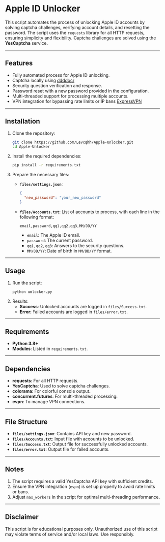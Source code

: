 
# Apple ID Unlocker

This script automates the process of unlocking Apple ID accounts by solving captcha challenges, verifying account details, and resetting the password. The script uses the `requests` library for all HTTP requests, ensuring simplicity and flexibility. Captcha challenges are solved using the **YesCaptcha** service.

---

## Features

- Fully automated process for Apple ID unlocking.
- Captcha locally using [ddddocr](https://github.com/sml2h3/ddddocr)
- Security question verification and response.
- Password reset with a new password provided in the configuration.
- Multi-threaded support for processing multiple accounts.
- VPN integration for bypassing rate limits or IP bans [ExpressVPN](https://www.expressvpn.com/go/home?gad_source=1&gclid=Cj0KCQiAvvO7BhC-ARIsAGFyToXmrJ1y0xWaGxR4_VjarR62fdbninp7bHhV_XymHZHfBhCq931f7E8aAosuEALw_wcB)

---

## Installation

1. Clone the repository:
   ```bash
   git clone https://github.com/Levcqhh/Apple-Unlocker.git
   cd Apple-Unlocker
   ```

2. Install the required dependencies:
   ```bash
   pip install -r requirements.txt
   ```

3. Prepare the necessary files:
   - **`files/settings.json`**:
     ```json
     {
       "new_password": "your_new_password"
     }
     ```
   - **`files/Accounts.txt`**:
     List of accounts to process, with each line in the following format:
     ```text
     email,password,qq1,qq2,qq3,MM/DD/YY
     ```
     - `email`: The Apple ID email.
     - `password`: The current password.
     - `qq1`, `qq2`, `qq3`: Answers to the security questions.
     - `MM/DD/YY`: Date of birth in `MM/DD/YY` format.

---

## Usage

1. Run the script:
   ```bash
   python unlocker.py
   ```
2. Results:
   - **Success**: Unlocked accounts are logged in `files/Success.txt`.
   - **Error**: Failed accounts are logged in `files/error.txt`.

---

## Requirements

- **Python 3.8+**
- **Modules**: Listed in `requirements.txt`.

---

## Dependencies

- **requests**: For all HTTP requests.
- **YesCaptcha**: Used to solve captcha challenges.
- **colorama**: For colorful console output.
- **concurrent.futures**: For multi-threaded processing.
- **evpn**: To manage VPN connections.

---

## File Structure

- **`files/settings.json`**: Contains API key and new password.
- **`files/Accounts.txt`**: Input file with accounts to be unlocked.
- **`files/Success.txt`**: Output file for successfully unlocked accounts.
- **`files/error.txt`**: Output file for failed accounts.

---

## Notes

1. The script requires a valid YesCaptcha API key with sufficient credits.
2. Ensure the VPN integration (`evpn`) is set up properly to avoid rate limits or bans.
3. Adjust `max_workers` in the script for optimal multi-threading performance.

---

## Disclaimer

This script is for educational purposes only. Unauthorized use of this script may violate terms of service and/or local laws. Use responsibly.
